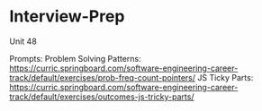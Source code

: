 # Interview-Prep
Unit 48

Prompts:
Problem Solving Patterns: https://curric.springboard.com/software-engineering-career-track/default/exercises/prob-freq-count-pointers/
JS Ticky Parts: https://curric.springboard.com/software-engineering-career-track/default/exercises/outcomes-js-tricky-parts/
